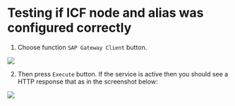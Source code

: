 # Testing if ICF node and alias was configured correctly

1. Choose function `SAP Gateway Client` button.

![](/res/maint-service-gw.png)

2. Then press `Execute` button. If the service is active then you should see a HTTP response that as in the screenshot below:

![](/res/maint-service-http.png)